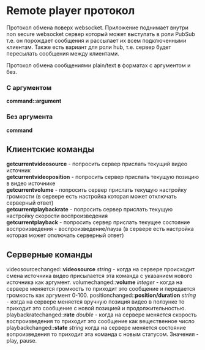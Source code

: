 # Remote player протокол

Протокол обмена поверх websocket.
Приложение поднимает внутри non secure websocket сервер который может выступать в роли PubSub т.е. он порождает сообщения и рассылает их всем подключенными клиентам.
Также есть вариант для роли hub, т.е. сервер будет пересылать сообщения между клиентами.

Протокол обмена сообщениями plain/text в форматах с аргументом и без.

### С аргументом

**command::argument**

### Без аргумента

**command**

## Клиентские команды

**getcurrentvideosource** - попросить сервер прислать текущий видео источник  
**getcurrentvideoposition** - попросить сервер прислать текущую позицию в видео источнике  
**getcurrentvolume** - попросить сервер прислать текущую настройку громкости (в сервере есть настройка которая может отключать серверный ответ)  
**getcurrentplaybackrate** - попросить сервер прислать текущую настройку скорости воспроизведения  
**getcurrentplayback** - попросить сервер прислать текущее состояние воспроизведения - воспроизведение/пауза (в сервере есть настройка которая может отключать серверный ответ)  

## Серверные команды

videosourcechanged::**videosource** *string* - когда на сервере происходит смена источника видео присылается эта команда с указанием нового источника как аргумент.
volumechanged::**volume** *integer* - когда на сервере меняется громкость то приходит это сообщение и передается громкость как аргумент 0-100.
positionchanged::**position/duration** *string* - когда на сервере меняется вручную позиция видео в ползунке то приходит это сообщение с новой позицией и продолжительностью.
playbackratechanged::**rate** *double* - когда на сервере меняется скорость воспроизведения то приходит это сообщение как вещественное число
playbackchanged::**state** *string* когда на сервере меняется состояние вопроизведения то приходит эта команда с новым статусом. Значения - play, pause.
